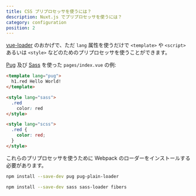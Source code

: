 ```yaml
---
title: CSS プリプロセッサを使うには？
description: Nuxt.js でプリプロセッサを使うには？
category: configuration
position: 2
---
```


[vue-loader](http://vue-loader.vuejs.org/en/configurations/pre-processors.html) のおかげで、ただ `lang` 属性を使うだけで `<template>` や `<script>` あるいは `<style>` などのためのプリプロセッサを使うことができます。

[Pug](https://github.com/pugjs/pug) 及び [Sass](http://sass-lang.com/) を使った `pages/index.vue` の例:

```html
<template lang="pug">
  h1.red Hello World!
</template>

<style lang="sass">
  .red
    color: red
</style>

<style lang="scss">
  .red {
    color: red;
  }
</style>
```

これらのプリプロセッサを使うために Webpack のローダーをインストールする必要があります。

```bash
npm install --save-dev pug pug-plain-loader
```

```bash
npm install --save-dev sass sass-loader fibers
```
